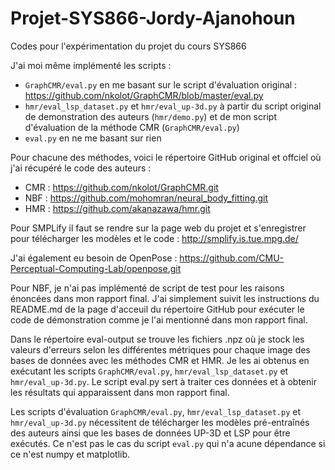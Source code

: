 # Projet-SYS866-Jordy-Ajanohoun
Codes pour l'expérimentation du projet du cours SYS866

J'ai moi même implémenté les scripts :
- `GraphCMR/eval.py` en me basant sur le script d'évaluation original : https://github.com/nkolot/GraphCMR/blob/master/eval.py
- `hmr/eval_lsp_dataset.py` et `hmr/eval_up-3d.py` à partir du script original de demonstration des auteurs (`hmr/demo.py`) et de mon script d'évaluation de la méthode CMR (`GraphCMR/eval.py`)
- `eval.py` en ne me basant sur rien

Pour chacune des méthodes, voici le répertoire GitHub original et offciel où j'ai récupéré le code des auteurs :
- CMR : https://github.com/nkolot/GraphCMR.git
- NBF : https://github.com/mohomran/neural_body_fitting.git
- HMR : https://github.com/akanazawa/hmr.git


Pour SMPLify il faut se rendre sur la page web du projet et s'enregistrer pour télécharger les modèles et le code : http://smplify.is.tue.mpg.de/

J'ai également eu besoin de OpenPose : https://github.com/CMU-Perceptual-Computing-Lab/openpose.git

Pour NBF, je n'ai pas implémenté de script de test pour les raisons énoncées dans mon rapport final. J'ai simplement suivit les instructions du README.md de la page d'acceuil du répertoire GitHub pour exécuter le code de démonstration comme je l'ai mentionné dans mon rapport final.

Dans le répertoire eval-output se trouve les fichiers .npz où je stock les valeurs d'erreurs selon les différentes métriques pour chaque image des bases de données avec les méthodes CMR et HMR. Je les ai obtenus en exécutant les scripts `GraphCMR/eval.py`, `hmr/eval_lsp_dataset.py` et `hmr/eval_up-3d.py`.
Le script eval.py sert à traiter ces données et à obtenir les résultats qui apparaissent dans mon rapport final.

Les scripts d'évaluation `GraphCMR/eval.py`, `hmr/eval_lsp_dataset.py` et `hmr/eval_up-3d.py` nécessitent de télécharger les modèles pré-entraînés des auteurs ainsi que les bases de données UP-3D et LSP pour être exécutés. Ce n'est pas le cas du script `eval.py` qui n'a acune dépendance si ce n'est numpy et matplotlib. 

